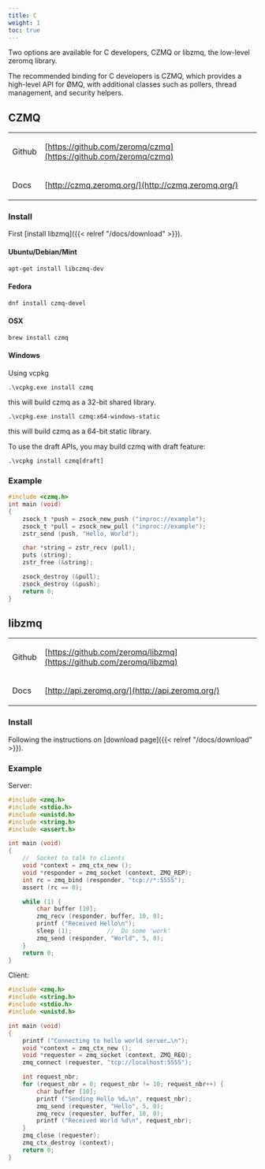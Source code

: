```yaml
---
title: C
weight: 1
toc: true
---
```


Two options are available for C developers, CZMQ or libzmq, the low-level zeromq library.

The recommended binding for C developers is CZMQ, which provides a high-level API for ØMQ, with additional classes such as pollers, thread management, and security helpers.

## CZMQ

<table>
<tr><td>Github</td><td>
    
[https://github.com/zeromq/czmq](https://github.com/zeromq/czmq)

</td></tr>
<tr><td>Docs</td><td>
    
[http://czmq.zeromq.org/](http://czmq.zeromq.org/)

</td></tr>
</table>

### Install

First [install libzmq]({{< relref "/docs/download" >}}).

#### Ubuntu/Debian/Mint

```bash
apt-get install libczmq-dev
```

#### Fedora

```bash
dnf install czmq-devel
```

#### OSX

```bash
brew install czmq
```

#### Windows

Using vcpkg

```batch
.\vcpkg.exe install czmq
```

this will build czmq as a 32-bit shared library.

```batch
.\vcpkg.exe install czmq:x64-windows-static
```

this will build czmq as a 64-bit static library.

To use the draft APIs, you may build czmq with draft feature:

```batch
.\vcpkg install czmq[draft]
```

### Example

```c
#include <czmq.h>
int main (void)
{
    zsock_t *push = zsock_new_push ("inproc://example");
    zsock_t *pull = zsock_new_pull ("inproc://example");
    zstr_send (push, "Hello, World");

    char *string = zstr_recv (pull);
    puts (string);
    zstr_free (&string);

    zsock_destroy (&pull);
    zsock_destroy (&push);
    return 0;
}
```

## libzmq

<table>
<tr><td>Github</td><td>
    
[https://github.com/zeromq/libzmq](https://github.com/zeromq/libzmq)

</td></tr>
<tr><td>Docs</td><td>
    
[http://api.zeromq.org/](http://api.zeromq.org/)

</td></tr>
</table>

### Install

Following the instructions on [download page]({{< relref "/docs/download" >}}).

### Example

Server:
```C
#include <zmq.h>
#include <stdio.h>
#include <unistd.h>
#include <string.h>
#include <assert.h>

int main (void)
{
    //  Socket to talk to clients
    void *context = zmq_ctx_new ();
    void *responder = zmq_socket (context, ZMQ_REP);
    int rc = zmq_bind (responder, "tcp://*:5555");
    assert (rc == 0);

    while (1) {
        char buffer [10];
        zmq_recv (responder, buffer, 10, 0);
        printf ("Received Hello\n");
        sleep (1);          //  Do some 'work'
        zmq_send (responder, "World", 5, 0);
    }
    return 0;
}
```

Client:

```C
#include <zmq.h>
#include <string.h>
#include <stdio.h>
#include <unistd.h>

int main (void)
{
    printf ("Connecting to hello world server…\n");
    void *context = zmq_ctx_new ();
    void *requester = zmq_socket (context, ZMQ_REQ);
    zmq_connect (requester, "tcp://localhost:5555");

    int request_nbr;
    for (request_nbr = 0; request_nbr != 10; request_nbr++) {
        char buffer [10];
        printf ("Sending Hello %d…\n", request_nbr);
        zmq_send (requester, "Hello", 5, 0);
        zmq_recv (requester, buffer, 10, 0);
        printf ("Received World %d\n", request_nbr);
    }
    zmq_close (requester);
    zmq_ctx_destroy (context);
    return 0;
}
```
